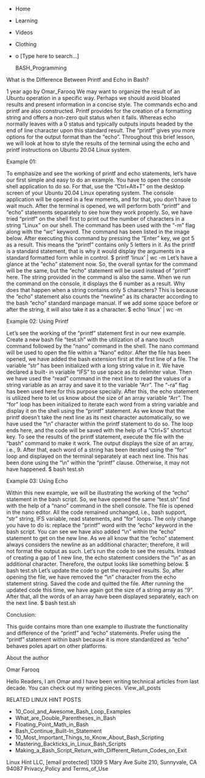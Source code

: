 





















































* Home
* Learning
* Videos
* Clothing
*
  o [Type here to search...]


   BASH_Programming


What is the Difference Between Printf and Echo in Bash?

1 year ago
by Omar_Farooq
We may want to organize the result of an Ubuntu operation in a specific way.
Perhaps we should avoid bloated results and present information in a concise
style. The commands echo and printf are also constructed. Printf provides for
the creation of a formatting string and offers a non-zero quit status when it
fails. Whereas echo normally leaves with a 0 status and typically outputs
inputs headed by the end of line character upon this standard result. The
“printf” gives you more options for the output format than the “echo”.
Throughout this brief lesson, we will look at how to style the results of the
terminal using the echo and printf instructions on Ubuntu 20.04 Linux system.

Example 01:

To emphasize and see the working of printf and echo statements, let’s have our
first simple and easy to do an example. You have to open the console shell
application to do so. For that, use the “Ctrl+Alt+T” on the desktop screen of
your Ubuntu 20.04 Linux operating system. The console application will be
opened in a few moments, and for that, you don’t have to wait much. After the
terminal is opened, we will perform both “printf” and “echo” statements
separately to see how they work properly. So, we have tried “printf” on the
shell first to print out the number of characters in a string “Linux” on our
shell.
The command has been used with the “-m” flag along with the “wc” keyword. The
command has been listed in the image below. After executing this command by
pressing the “Enter” key, we got 5 as a result. This means the “printf”
contains only 5 letters in it. As the printf is a standard statement, that is
why it would display the arguments in a standard formatted form while in
control.
$ printf ‘linux’ | wc -m
Let’s have a glance at the “echo” statement now. So, the overall syntax for the
command will be the same, but the “echo” statement will be used instead of
“printf” here. The string provided in the command is also the same. When we run
the command on the console, it displays the 6 number as a result. Why does that
happen when a string contains only 5 characters? This is because the “echo”
statement also counts the “newline” as its character according to the bash
“echo” standard manpage manual. If we add some space before or after the
string, it will also take it as a character.
$ echo ‘linux’ | wc -m

Example 02: Using Printf

Let’s see the working of the “printf” statement first in our new example.
Create a new bash file “test.sh” with the utilization of a nano touch command
followed by the “nano” command in the shell. The nano command will be used to
open the file within a “Nano” editor. After the file has been opened, we have
added the bash extension first at the first line of a file. The variable “str”
has been initialized with a long string value in it. We have declared a built-
in variable “IFS” to use space as its delimiter value.
Then we have used the “read” command in the next line to read the values of a
string variable as an array and save it to the variable “Arr”. The “-ra” flag
has been used here for this purpose specially. After this, the echo statement
is utilized here to let us know about the size of an array variable “Arr”. The
“for” loop has been initialized to iterate each word from a string variable and
display it on the shell using the “printf” statement. As we know that the
printf doesn’t take the next line as its next character automatically, so we
have used the “\n” character within the printf statement to do so. The loop
ends here, and the code will be saved with the help of a “Ctrl+S” shortcut key.
To see the results of the printf statement, execute the file with the “bash”
command to make it work. The output displays the size of an array, i.e., 9.
After that, each word of a string has been iterated using the “for” loop and
displayed on the terminal separately at each next line. This has been done
using the “\n” within the “printf” clause. Otherwise, it may not have happened.
$ bash test.sh

Example 03: Using Echo

Within this new example, we will be illustrating the working of the “echo”
statement in the bash script. So, we have opened the same “test.sh” find with
the help of a “nano” command in the shell console. The file is opened in the
nano editor. All the code remained unchanged, i.e., bash support, “str” string,
IFS variable, read statements, and “for” loops. The only change you have to do
is: replace the “printf” word with the “echo” keyword in the bash script.
You can see we have also added “\n” within the “echo” statement to get on the
new line. As we all know that the “echo” statement always considers the newline
as an additional character; therefore, it will not format the output as such.
Let’s run the code to see the results. Instead of creating a gap of 1 new line,
the echo statement considers the “\n” as an additional character. Therefore,
the output looks like something below.
$ bash test.sh
Let’s update the code to get the required results. So, after opening the file,
we have removed the “\n” character from the echo statement string. Saved the
code and quitted the file.
After running the updated code this time, we have again got the size of a
string array as “9”. After that, all the words of an array have been displayed
separately, each on the next line.
$ bash test.sh

Conclusion:

This guide contains more than one example to illustrate the functionality and
difference of the “printf” and “echo” statements. Prefer using the “printf”
statement within bash because it is more standardized as “echo” behaves poles
apart on other platforms.


About the author


Omar Farooq

Hello Readers, I am Omar and I have been writing technical articles from last
decade. You can check out my writing pieces.
View_all_posts

RELATED LINUX HINT POSTS


* 10_Cool_and_Awesome_Bash_Loop_Examples
* What_are_Double_Parentheses_in_Bash
* Floating_Point_Math_in_Bash
* Bash_Continue_Built-In_Statement
* 10_Most_Important_Things_to_Know_About_Bash_Scripting
* Mastering_Backticks_in_Linux_Bash_Scripts
* Making_a_Bash_Script_Return_with_Different_Return_Codes_on_Exit

Linux Hint LLC, [email protected]
1309 S Mary Ave Suite 210, Sunnyvale, CA 94087
 Privacy_Policy and Terms_of_Use
